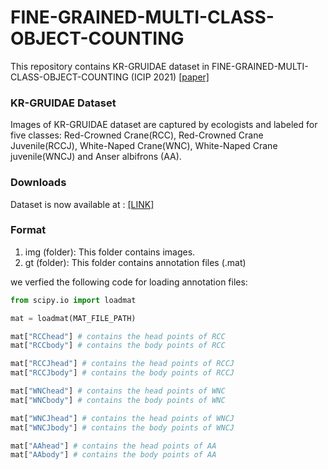 # FINE-GRAINED-MULTI-CLASS-OBJECT-COUNTING
This repository contains KR-GRUIDAE dataset in FINE-GRAINED-MULTI-CLASS-OBJECT-COUNTING (ICIP 2021) [[paper]](https://ieeexplore.ieee.org/stamp/stamp.jsp?tp=&arnumber=9506384)

### KR-GRUIDAE Dataset
Images of KR-GRUIDAE dataset are captured by ecologists and labeled for five classes: Red-Crowned Crane(RCC), Red-Crowned Crane Juvenile(RCCJ), White-Naped Crane(WNC), White-Naped Crane juvenile(WNCJ) and Anser albifrons (AA).


### Downloads
Dataset is now available at : [[LINK]](https://drive.google.com/file/d/1vXEq55bVaUOn0ugF4xcUp7KtF0nLjkYg/view?usp=sharing)

### Format
1. img (folder): This folder contains images.
2. gt (folder): This folder contains annotation files (.mat)

we verfied the following code for loading annotation files:
```python
from scipy.io import loadmat

mat = loadmat(MAT_FILE_PATH)

mat["RCChead"] # contains the head points of RCC
mat["RCCbody"] # contains the body points of RCC

mat["RCCJhead"] # contains the head points of RCCJ
mat["RCCJbody"] # contains the body points of RCCJ

mat["WNChead"] # contains the head points of WNC
mat["WNCbody"] # contains the body points of WNC

mat["WNCJhead"] # contains the head points of WNCJ
mat["WNCJbody"] # contains the body points of WNCJ

mat["AAhead"] # contains the head points of AA
mat["AAbody"] # contains the body points of AA
```
